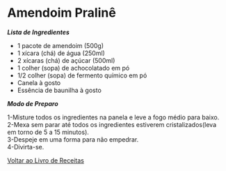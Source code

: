 # Amendoim Pralinê

_**Lista de Ingredientes**_

* 1 pacote de amendoim (500g)
* 1 xícara (chá) de água (250ml)
* 2 xícaras (chá) de açúcar (500ml)
* 1 colher (sopa) de achocolatado em pó
* 1/2 colher (sopa) de fermento químico em pó
* Canela à gosto
* Essência de baunilha à gosto

_**Modo de Preparo**_

1-Misture todos os ingredientes na panela e leve a fogo médio para baixo.
<br>
2-Mexa sem parar até todos os ingredientes estiverem cristalizados(leva em torno de 5 a 15 minutos).
<br>
3-Despeje em uma forma para não empedrar.
<br>
4-Divirta-se.


[Voltar ao Livro de Receitas](https://github.com/ERC885555/livro-receitas)